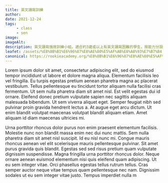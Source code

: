 ```yaml
---
title: 英文讀寫訓練
author:
date: 2021-12-24
tags: 
     - class
     - sen
image:
imageAlt:
description: 英文讀寫強效訓練小組，適合約3歲或以上有英文讀寫困難的學生，按能力分設3個學習階段，針對式教學，照顧不同學習需要。
leafet: /assets/%E8%8B%B1%E6%96%87%E8%AE%80%E5%AF%AB%E8%A8%93%E7%B7%B4.pdf
canonical: https://rookieacademy.org/%E8%8B%B1%E6%96%87%E8%AE%80%E5%AF%AB%E8%A8%93%E7%B7%B4/
---
```





Lorem ipsum dolor sit amet, consectetur adipiscing elit, sed do eiusmod tempor incididunt ut labore et dolore magna aliqua. Elementum facilisis leo vel fringilla. Eu turpis egestas pretium aenean pharetra magna ac placerat vestibulum. Tellus pellentesque eu tincidunt tortor aliquam nulla facilisi cras fermentum. Ut sem nulla pharetra diam sit amet nisl. Est velit egestas dui id ornare. Eleifend donec pretium vulputate sapien nec sagittis aliquam malesuada bibendum. Ut sem viverra aliquet eget. Semper feugiat nibh sed pulvinar proin gravida hendrerit lectus a. At augue eget arcu dictum. Ut enim blandit volutpat maecenas volutpat blandit aliquam etiam. Amet aliquam id diam maecenas ultricies mi.

Urna porttitor rhoncus dolor purus non enim praesent elementum facilisis. Molestie nunc non blandit massa enim nec dui nunc mattis. Sem nulla pharetra diam sit amet nisl suscipit. Id eu nisl nunc mi. Congue mauris rhoncus aenean vel elit scelerisque mauris pellentesque pulvinar. Sit amet purus gravida quis blandit. Egestas sed sed risus pretium quam vulputate dignissim suspendisse. Magna fringilla urna porttitor rhoncus dolor. Neque ornare aenean euismod elementum nisi quis eleifend quam adipiscing. Ut eu sem integer vitae. Orci phasellus egestas tellus rutrum tellus. Cras semper auctor neque vitae tempus quam pellentesque nec nam. Dignissim sodales ut eu sem integer vitae justo. Tempus imperdiet nulla m